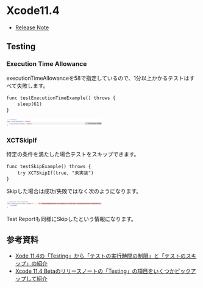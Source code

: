 # Xcode11.4
 - [Release Note](https://developer.apple.com/documentation/xcode_release_notes/xcode_11_4_release_notes)

## Testing
### Execution Time Allowance
executionTimeAllowanceを58で指定しているので、1分以上かかるテストはすべて失敗します。

```
func testExecutionTimeExample() throws {
	sleep(61)
}
```

<img src="./img/xctskipif.png" width=250>


### XCTSkipIf
特定の条件を満たした場合テストをスキップできます。

```
func testSkipExample() throws {
	try XCTSkipIf(true, "未実装")
}
```

Skipした場合は成功/失敗ではなく次のようになります。

<img src="./img/execution_time_allowance.png" width=250>

Test Reportも同様にSkipしたという情報になります。


## 参考資料
   - [Xode 11.4の「Testing」から「テストの実行時間の制限」と「テストのスキップ」の紹介](https://note.com/tarappo/n/n4af7c51334c5)
   - [Xcode 11.4  Betaのリリースノートの「Testing」の項目をいくつかピックアップして紹介](https://note.com/tarappo/n/na357aeefabe9)
